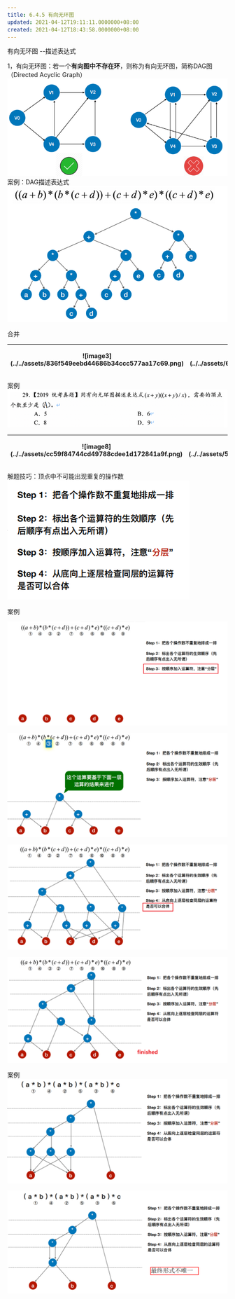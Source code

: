 ```yaml
---
title: 6.4.5 有向无环图
updated: 2021-04-12T19:11:11.0000000+08:00
created: 2021-04-12T18:43:58.0000000+08:00
---
```


有向⽆环图 --描述表达式

1，有向⽆环图：若⼀个**有向图中不存在环**，则称为有向⽆环图，简称DAG图（Directed Acyclic Graph）
![image1](../../assets/aea5af9d526a4b3d918e3a7b1705a768.png)
案例：DAG描述表达式
![image2](../../assets/df6a2be7748c4d7b911ac54b8032b06a.png)

合并
<table>
<colgroup>
<col style="width: 31%" />
<col style="width: 23%" />
<col style="width: 23%" />
<col style="width: 21%" />
</colgroup>
<thead>
<tr class="header">
<th><p>![image3](../../assets/836f549eebd44686b34ccc577aa17c69.png)</p>
<p></p></th>
<th><p>![image4](../../assets/698afaad355b44bf825a3d6236fd4dd3.png)</p>
<p></p></th>
<th><p>![image5](../../assets/277090f252a94342a397a7ea2739b05e.png)</p>
<p></p></th>
<th><p>![image6](../../assets/3355e9189b934788ba318314312d2ce2.png)</p>
<p></p></th>
</tr>
</thead>
<tbody>
</tbody>
</table>

案例
![image7](../../assets/602136cd12ba4fb2a89a147fde34c70c.png)
<table>
<colgroup>
<col style="width: 30%" />
<col style="width: 38%" />
<col style="width: 31%" />
</colgroup>
<thead>
<tr class="header">
<th><p>![image8](../../assets/cc59f84744cd49788cdee1d172841a9f.png)</p>
<p></p></th>
<th><p>![image9](../../assets/5caf7e3e889b4cf88df5a3de0a8b760a.png)</p>
<p></p></th>
<th><p>![image10](../../assets/cc928b4708f94b07bb98e9c7ba1e0c4a.png)</p>
<p></p></th>
</tr>
</thead>
<tbody>
</tbody>
</table>

解题技巧：顶点中不可能出现重复的操作数
![image11](../../assets/613f0af1620a4773ba91bd359d5d9245.png)

案例

![image12](../../assets/8fe13589354a4cc0ad64f926232a7b67.png)

![image13](../../assets/d206a3912240458d8999432559caaa76.png)

![image14](../../assets/8405795b40de4ed48a6e96d57e2bbc5d.png)

![image15](../../assets/17237238a7a34f7f965fcec0da10eff1.png)

案例
![image16](../../assets/41afb2cf65774740b00ea58e1dfa8680.png)

![image17](../../assets/aa1483c0a71b4a878b08297130e92c26.png)

